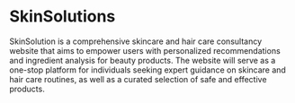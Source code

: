 # SkinSolutions
SkinSolution is a comprehensive skincare and hair care consultancy website that aims to empower users with personalized recommendations and ingredient analysis for beauty products. The website will serve as a one-stop platform for individuals seeking expert guidance on skincare and hair care routines, as well as a curated selection of safe and effective products.
